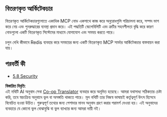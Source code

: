 <!--
CO_OP_TRANSLATOR_METADATA:
{
  "original_hash": "cd973a4e381337c6a3ac2443e7548e63",
  "translation_date": "2025-06-12T23:20:23+00:00",
  "source_file": "05-AdvancedTopics/mcp-scaling/README.md",
  "language_code": "bn"
}
-->
## বিতরণকৃত আর্কিটেকচার

বিতরণকৃত আর্কিটেকচারগুলোতে একাধিক MCP নোড একসাথে কাজ করে অনুরোধগুলি পরিচালনা করে, সম্পদ ভাগ করে নেয় এবং পুনরুদ্ধারের ব্যবস্থা প্রদান করে। এই পদ্ধতিটি স্কেলেবিলিটি এবং ত্রুটির সহনশীলতা বৃদ্ধি করে কারণ নোডগুলো একটি বিতরণকৃত সিস্টেমের মাধ্যমে যোগাযোগ এবং সমন্বয় করতে পারে।

চলুন দেখি কীভাবে Redis ব্যবহার করে সমন্বয়ের জন্য একটি বিতরণকৃত MCP সার্ভার আর্কিটেকচার বাস্তবায়ন করা যায়।

## পরবর্তী কী

- [5.8 Security](../mcp-security/README.md)

**বিস্তারিত বিবৃতি**:  
এই নথিটি AI অনুবাদ সেবা [Co-op Translator](https://github.com/Azure/co-op-translator) ব্যবহার করে অনূদিত হয়েছে। আমরা যথাসাধ্য সঠিকতার চেষ্টা করি, তবে স্বয়ংক্রিয় অনুবাদে ভুল বা অসঙ্গতি থাকতে পারে। মূল নথিটি তার নিজস্ব ভাষায়ই কর্তৃত্বপূর্ণ উৎস হিসেবে বিবেচিত হওয়া উচিত। গুরুত্বপূর্ণ তথ্যের জন্য পেশাদার মানব অনুবাদ গ্রহণ করার পরামর্শ দেওয়া হয়। এই অনুবাদের ব্যবহারে যে কোনো ভুল বোঝাবুঝি বা ভুল ব্যাখ্যার জন্য আমরা দায়ী নই।